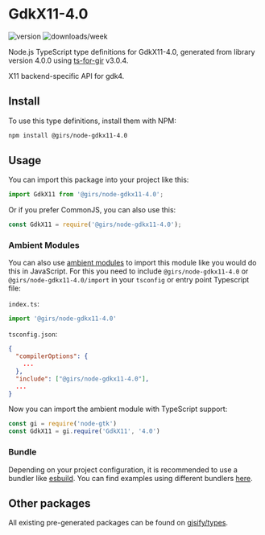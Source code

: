 
# GdkX11-4.0

![version](https://img.shields.io/npm/v/@girs/node-gdkx11-4.0)
![downloads/week](https://img.shields.io/npm/dw/@girs/node-gdkx11-4.0)


Node.js TypeScript type definitions for GdkX11-4.0, generated from library version 4.0.0 using [ts-for-gir](https://github.com/gjsify/ts-for-gir) v3.0.4.

X11 backend-specific API for gdk4.

## Install

To use this type definitions, install them with NPM:
```bash
npm install @girs/node-gdkx11-4.0
```

## Usage

You can import this package into your project like this:
```ts
import GdkX11 from '@girs/node-gdkx11-4.0';
```

Or if you prefer CommonJS, you can also use this:
```ts
const GdkX11 = require('@girs/node-gdkx11-4.0');
```

### Ambient Modules

You can also use [ambient modules](https://github.com/gjsify/ts-for-gir/tree/main/packages/cli#ambient-modules) to import this module like you would do this in JavaScript.
For this you need to include `@girs/node-gdkx11-4.0` or `@girs/node-gdkx11-4.0/import` in your `tsconfig` or entry point Typescript file:

`index.ts`:
```ts
import '@girs/node-gdkx11-4.0'
```

`tsconfig.json`:
```json
{
  "compilerOptions": {
    ...
  },
  "include": ["@girs/node-gdkx11-4.0"],
  ...
}
```

Now you can import the ambient module with TypeScript support: 

```ts
const gi = require('node-gtk')
const GdkX11 = gi.require('GdkX11', '4.0')
```


### Bundle

Depending on your project configuration, it is recommended to use a bundler like [esbuild](https://esbuild.github.io/). You can find examples using different bundlers [here](https://github.com/gjsify/ts-for-gir/tree/main/examples).

## Other packages

All existing pre-generated packages can be found on [gjsify/types](https://github.com/gjsify/types).

